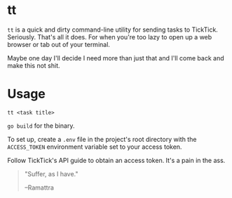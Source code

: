 # tt

`tt` is a quick and dirty command-line utility for sending tasks to TickTick. Seriously. That's all it does. For when you're too lazy to open up a web browser or tab out of your terminal.

Maybe one day I'll decide I need more than just that and I'll come back and make this not shit.

# Usage

```
tt <task title> 
```

`go build` for the binary.

To set up, create a `.env` file in the project's root directory with the `ACCESS_TOKEN` environment variable set to your access token.

Follow TickTick's API guide to obtain an access token. It's a pain in the ass.

> "Suffer, as I have."
> 
> –Ramattra

